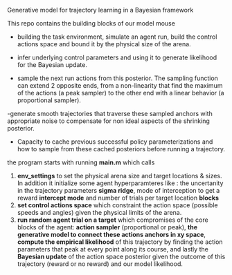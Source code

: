 Generative model for trajectory learning in a Bayesian framework

This repo contains the building blocks of our model mouse

  - building the task environment, simulate an agent run, build the control actions space and bound it by the physical size of the arena.

  - infer underlying control parameters and using it to generate likelihood for the Bayesian update.

  - sample the next run actions from this posterior. The sampling function can extend 2 opposite ends, from a non-linearity that find the maximum of the actions (a peak sampler) to the other end with a linear behavior (a proportional sampler).

  -generate smooth trajectories that traverse these sampled anchors with appropriate noise to compensate for non ideal aspects of the shrinking posterior.

  - Capacity to cache previous successful policy parameterizations and how to sample from these cached posteriors before running a trajectory.

the program starts with running **main.m** which calls 
  1) **env_settings** to set the physical arena size and target locations & sizes. In addition it initialize some agent hyperparamteres like : the uncertanity in the trajectory parameters **sigma ridge**, mode of interception to get a reward **intercept mode** and number of trials per target location **blocks**
  2) **set control actions space** which constraint the action space (possible speeds and angles) given the physical limits of the arena.
  3) **run random agent trial on a target** which compromises of the core blocks of the agent: **action sampler** (proportional or peak), **the generative model to connect these actions anchors in xy space**, 
  **compute the empirical likelihood** of this trajectory by finding the action parameters that peak at every point along its course, and lastly the **Bayesian update** of the action space posterior given the 
  outcome of this trajectory (reward or no reward) and our model likelihood. 
